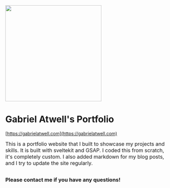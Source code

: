 <img src="http://localhost:5173/logos/shieldy.webp" width="300" height="auto" />

# Gabriel Atwell's Portfolio

[https://gabrielatwell.com](https://gabrielatwell.com)

<article style="margin-bottom: 2rem; font-size: clamp(1rem, 1.5vw, 1.75rem); line-height: 1.25;">
This is a portfolio website that I built to showcase my projects and skills. It is built with sveltekit and GSAP. I coded this from scratch, it's completely custom. I also added markdown for my blog posts, and I try to update the site regularly.
</article>

### Please contact me if you have any questions!
